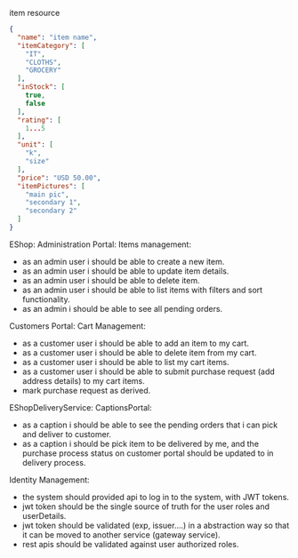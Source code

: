 item resource
```json
{
  "name": "item name",
  "itemCategory": [
    "IT",
    "CLOTHS",
    "GROCERY"
  ],
  "inStock": [
    true,
    false
  ],
  "rating": [
    1...5
  ],
  "unit": [
    "k",
    "size"
  ],
  "price": "USD 50.00",
  "itemPictures": [
    "main pic",
    "secondary 1",
    "secondary 2"
  ]
}
```

EShop:
Administration Portal:
Items management:
- as an admin user i should be able to create a new item.
- as an admin user i should be able to update item details.
- as an admin user i should be able to delete item.
- as an admin user i should be able to list items with filters and sort functionality.
- as an admin i should be able to see all pending orders.


Customers Portal:
Cart Management:
- as a customer user i should be able to add an item to my cart.
- as a customer user i should be able to delete item from my cart.
- as a customer user i should be able to list my cart items.
- as a customer user i should be able to submit purchase request (add address details) to my cart items.
- mark purchase request as derived.


EShopDeliveryService:
CaptionsPortal:
- as a caption i should be able to see the pending orders that i can pick and deliver to customer.
- as a caption i should be pick item to be delivered by me, and the purchase process status on customer portal should be updated to in delivery process.


Identity Management:
- the system should provided api to log in to the system, with JWT tokens.
- jwt token should be the single source of truth for the user roles and userDetails.
- jwt token should be validated (exp, issuer....) in a abstraction way so that it can be moved to another service (gateway service).
- rest apis should be validated against user authorized roles.



